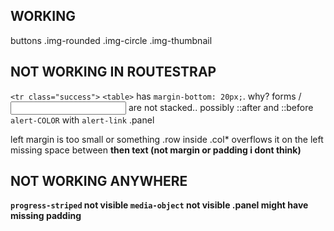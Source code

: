 ## WORKING

buttons
.img-rounded
.img-circle
.img-thumbnail

## NOT WORKING IN ROUTESTRAP

`<tr class="success">`
`<table>` has `margin-bottom: 20px;`. why?
forms <label> / <input> are not stacked.. possibly ::after and ::before
`alert-COLOR` with `alert-link`
.panel <p> left margin is too small or something
.row inside .col* overflows it on the left
missing space between <strong> then  <a class="alert-link"> text (not margin or padding i dont think)

## NOT WORKING ANYWHERE

`progress-striped` not visible
`media-object` not visible
.panel might have missing padding
